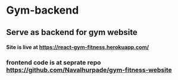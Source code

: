 # Gym-backend
## Serve as backend for gym website


#### Site is live at https://react-gym-fitness.herokuapp.com/

### frontend code is at seprate repo https://github.com/Navalhurpade/gym-fitness-website 
